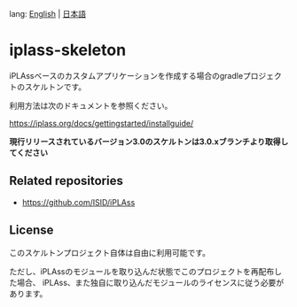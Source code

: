 lang: [English](./README-EN.md) | [日本語](./README.md)

# iplass-skeleton

iPLAssベースのカスタムアプリケーションを作成する場合のgradleプロジェクトのスケルトンです。

利用方法は次のドキュメントを参照ください。

https://iplass.org/docs/gettingstarted/installguide/

**現行リリースされているバージョン3.0のスケルトンは3.0.xブランチより取得してください**

## Related repositories

* <https://github.com/ISID/iPLAss>

## License

このスケルトンプロジェクト自体は自由に利用可能です。

ただし、iPLAssのモジュールを取り込んだ状態でこのプロジェクトを再配布した場合、
iPLAss、また独自に取り込んだモジュールのライセンスに従う必要があります。
